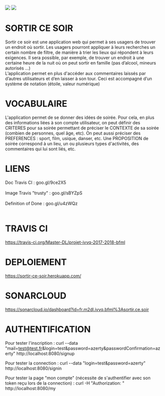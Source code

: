 <div>
	<img src="https://travis-ci.org/Master-DL/projet-ivvq-2017-2018-bfml.svg?branch=master" />
	<img src="https://sonarcloud.io/api/project_badges/measure?project=fr.m2dl.ivvq.bfml%3Asortir.ce.soir&metric=alert_status" />
</div>

# SORTIR CE SOIR 

Sortir ce soir est une application web qui permet à ses usagers de trouver un endroit où sortir.
Les usagers pourront appliquer à leurs recherches un certain nombre de filtre, de manière à trier les lieux qui répondent à leurs exigences.
Il sera possible, par exemple, de trouver un endroit à une certaine heure de la nuit où on peut sortir en famille (pas d’alcool, mineurs autorisés ...)  
L’application permet en plus d'accéder aux commentaires laissés par d’autres utilisateurs et d’en laisser à son tour. Ceci est accompagné d’un système de notation (étoile, valeur numérique)


# VOCABULAIRE

L'application permet de se donner des idées de soirée.
Pour cela, en plus des informations liées à son compte utilisateur, on peut définir des CRITERES pour sa soirée permettant de préciser le CONTEXTE de sa soirée (combien de personnes, quel âge, etc). On peut aussi préciser des PREFERENCES : sport, film, usique, danser, etc.
Une PROPOSITION de soirée correspond à un lieu, un ou plusieurs types d'activités, des commentaires qui lui sont liés, etc.


# LIENS

Doc Travis CI : goo.gl/9ce2X5
<br/><br/>
Image Travis "trusty" : goo.gl/sBYZpS
<br/><br/>
Definition of Done : goo.gl/u4zWQz
<br/><br/>

# TRAVIS CI

https://travis-ci.org/Master-DL/projet-ivvq-2017-2018-bfml

# DEPLOIEMENT

https://sortir-ce-soir.herokuapp.com/

# SONARCLOUD

https://sonarcloud.io/dashboard?id=fr.m2dl.ivvq.bfml%3Asortir.ce.soir

# AUTHENTIFICATION

Pour tester l'inscription : curl --data "mail=test@test.fr&login=test&password=azerty&passwordConfirmation=azerty" http://localhost:8080/signup

Pour tester la connection : curl --data "login=test&password=azerty" http://localhost:8080/signin

Pour tester la page "mon compte" (nécessite de s'authentifier avec son token reçu lors de la connection) : curl -H "Authorization: <token>"  http://localhost:8080/my 
